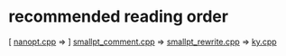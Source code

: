 # recommended reading order

[ [nanopt.cpp](./nanopt.cpp) => ] [smallpt_comment.cpp](./smallpt_comment.cpp) => [smallpt_rewrite.cpp](./smallpt_rewrite.cpp) => [ky.cpp](../ky.cpp)